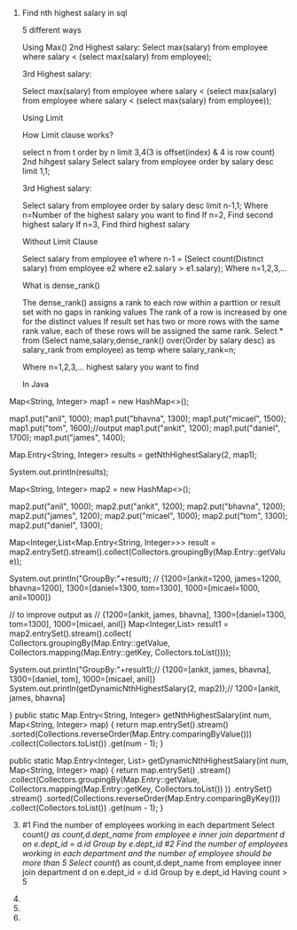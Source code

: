 1. Find nth highest salary in sql
   
      5 different ways
   
   Using Max()
   2nd Highest salary:
   Select max(salary) from employee
   where salary < (select max(salary) from employee);
   
   3rd Highest salary:
   
   Select max(salary) from employee
   where salary < (select max(salary) from employee where salary < (select max(salary) from employee));

   Using Limit
   
   How Limit clause works?
   
   select n from t order by n limit 3,4(3 is offset(index) & 4 is row count)
   2nd hihgest salary
   Select salary from employee
   order by salary desc
   limit 1,1;

   3rd Highest salary:
   
   Select salary from employee
   order by salary desc
   limit n-1,1;
   Where n=Number of the highest salary you want to find
   If n=2, Find second highest salary
   If n=3, Find third highest salary

   Without Limit Clause

   Select salary from employee e1
   where n-1 = (Select count(Distinct salary) from employee e2
   where e2.salary > e1.salary);
   Where n=1,2,3,...

   What is dense_rank()
   
   The dense_rank() assigns a rank to each row within a parttion or result set with no gaps in ranking values
   The rank of a row is increased by one for the distinct values
   If result set has two or more rows with the same rank value, each of these rows will be assigned the same rank.
   Select * from (Select name,salary,dense_rank() over(Order by salary desc) as salary_rank from employee) as temp
   where salary_rank=n;

   Where n=1,2,3,... highest salary you want to find

   In Java

Map<String, Integer> map1 = new HashMap<>();

map1.put("anil", 1000);
map1.put("bhavna", 1300);
map1.put("micael", 1500);
map1.put("tom", 1600);//output
map1.put("ankit", 1200);
map1.put("daniel", 1700);
map1.put("james", 1400);

Map.Entry<String, Integer> results = getNthHighestSalary(2, map1);

System.out.println(results);

Map<String, Integer> map2 = new HashMap<>();

map2.put("anil", 1000);
map2.put("ankit", 1200);
map2.put("bhavna", 1200);
map2.put("james", 1200);
map2.put("micael", 1000);
map2.put("tom", 1300);
map2.put("daniel", 1300);

Map<Integer,List<Map.Entry<String, Integer>>> result =  map2.entrySet().stream().collect(Collectors.groupingBy(Map.Entry::getValue));

System.out.println("GroupBy:"+result);
// {1200=[ankit=1200, james=1200, bhavna=1200], 1300=[daniel=1300, tom=1300], 1000=[micael=1000, anil=1000]}

// to improve output as
// {1200=[ankit, james, bhavna], 1300=[daniel=1300, tom=1300], 1000=[micael, anil]}
Map<Integer,List<String>> result1 = map2.entrySet().stream().collect(
		Collectors.groupingBy(Map.Entry::getValue, 
		Collectors.mapping(Map.Entry::getKey, Collectors.toList())));
  
System.out.println("GroupBy:"+result1);// {1200=[ankit, james, bhavna], 1300=[daniel, tom], 1000=[micael, anil]}
System.out.println(getDynamicNthHighestSalary(2, map2));// 1200=[ankit, james, bhavna]

}
public static Map.Entry<String, Integer> getNthHighestSalary(int num, Map<String, Integer> map) {
	        return map.entrySet().stream()
	                .sorted(Collections.reverseOrder(Map.Entry.comparingByValue()))
	                .collect(Collectors.toList())
	                .get(num - 1);
	    }
     
public static Map.Entry<Integer, List<String>> getDynamicNthHighestSalary(int num, Map<String, Integer> map) {
	        return map.entrySet()
	                .stream()
	                .collect(Collectors.groupingBy(Map.Entry::getValue,
	                        Collectors.mapping(Map.Entry::getKey, Collectors.toList())
	                ))
	                .entrySet()
	                .stream()
	                .sorted(Collections.reverseOrder(Map.Entry.comparingByKey()))
	                .collect(Collectors.toList())
	                .get(num - 1);
	    }
   
   
3. #1 Find the number of employees working in each department
   Select count(*) as count,d.dept_name
   from employee e
   inner join
   department d on e.dept_id = d.id
   Group by e.dept_id
   #2 Find the number of employees working in each department and the number of employee should be more than 5
   Select count(*) as count,d.dept_name
   from employee
   inner join
   department d on e.dept_id = d.id
   Group by e.dept_id
   Having count > 5
5. 


6. 
7. 
